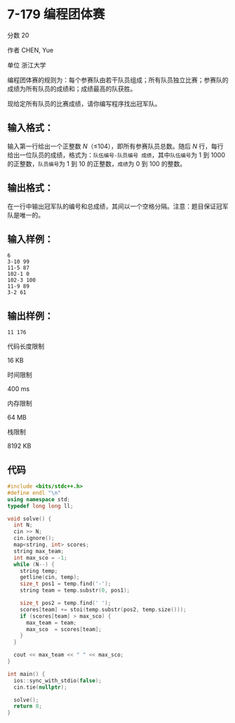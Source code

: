 # **7-179 编程团体赛**

分数 20

作者 CHEN, Yue

单位 浙江大学

编程团体赛的规则为：每个参赛队由若干队员组成；所有队员独立比赛；参赛队的成绩为所有队员的成绩和；成绩最高的队获胜。

现给定所有队员的比赛成绩，请你编写程序找出冠军队。

## 输入格式：

输入第一行给出一个正整数 *N*（≤104），即所有参赛队员总数。随后 *N* 行，每行给出一位队员的成绩，格式为：`队伍编号-队员编号 成绩`，其中`队伍编号`为 1 到 1000 的正整数，`队员编号`为 1 到 10 的正整数，`成绩`为 0 到 100 的整数。

## 输出格式：

在一行中输出冠军队的编号和总成绩，其间以一个空格分隔。注意：题目保证冠军队是唯一的。

## 输入样例：

```in
6
3-10 99
11-5 87
102-1 0
102-3 100
11-9 89
3-2 61
```

## 输出样例：

```out
11 176
```

代码长度限制

16 KB

时间限制

400 ms

内存限制

64 MB

栈限制

8192 KB

## 代码

```cpp
#include <bits/stdc++.h>
#define endl "\n"
using namespace std;
typedef long long ll;

void solve() {
  int N;
  cin >> N;
  cin.ignore();
  map<string, int> scores;
  string max_team;
  int max_sco = -1;
  while (N--) {
    string temp;
    getline(cin, temp);
    size_t pos1 = temp.find('-');
    string team = temp.substr(0, pos1);

    size_t pos2 = temp.find(' ');
    scores[team] += stoi(temp.substr(pos2, temp.size()));
    if (scores[team] > max_sco) {
      max_team = team;
      max_sco  = scores[team];
    }
  }

  cout << max_team << " " << max_sco;
}

int main() {
  ios::sync_with_stdio(false);
  cin.tie(nullptr);

  solve();
  return 0;
}
```

